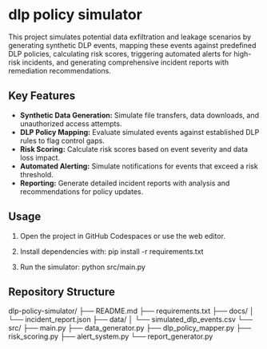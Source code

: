 # dlp policy simulator

This project simulates potential data exfiltration and leakage scenarios by generating synthetic DLP events, mapping these events against predefined DLP policies, calculating risk scores, triggering automated alerts for high-risk incidents, and generating comprehensive incident reports with remediation recommendations.

## Key Features
- **Synthetic Data Generation:** Simulate file transfers, data downloads, and unauthorized access attempts.
- **DLP Policy Mapping:** Evaluate simulated events against established DLP rules to flag control gaps.
- **Risk Scoring:** Calculate risk scores based on event severity and data loss impact.
- **Automated Alerting:** Simulate notifications for events that exceed a risk threshold.
- **Reporting:** Generate detailed incident reports with analysis and recommendations for policy updates.

## Usage
1. Open the project in GitHub Codespaces or use the web editor.
2. Install dependencies with:
pip install -r requirements.txt

3. Run the simulator:
python src/main.py

## Repository Structure
dlp-policy-simulator/
├── README.md
├── requirements.txt
├── docs/
│   └── incident_report.json
├── data/
│   └── simulated_dlp_events.csv
└── src/
    ├── main.py
    ├── data_generator.py
    ├── dlp_policy_mapper.py
    ├── risk_scoring.py
    ├── alert_system.py
    └── report_generator.py

